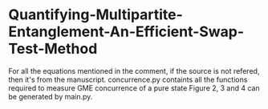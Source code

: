 # Quantifying-Multipartite-Entanglement-An-Efficient-Swap-Test-Method
For all the equations mentioned in the comment, if the source is not refered, then it's from the manuscript.
concurrence.py containts all the functions required to measure GME concurrence of a pure state
Figure 2, 3 and 4 can be generated by main.py.
